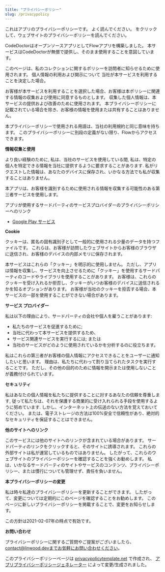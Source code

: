 ```yaml
---
title: "プライバシーポリシー"
slug: /privacypolicy
---
```


これはアプリのプライバシーポリシーです。 よく読んでください。 [](https://go.linwood.dev/privacypolicy) をクリックして、ウェブサイトのプライバシーポリシーを読んでください。

CodeDoctorはオープンソースアプリとしてFlowアプリを構築しました。 本サービスはCodeDoctorが無償で提供し、そのまま使用することを意図しています。

このページは、私のコレクションに関するポリシーを訪問者に知らせるために使用されます。 個人情報の利用および開示について 当社が本サービスを利用することを決定した場合。

お客様が本サービスを利用することを選択した場合、お客様は本ポリシーに関連する情報の収集および使用に同意するものとします。 収集した個人情報は、本サービスの提供および改善のために使用されます。 本プライバシーポリシーに記載されている場合を除き、お客様の情報を使用または共有することはありません。

本プライバシーポリシーで使用される用語は、当社の利用規約と同じ意味を持ちます。 このプライバシーポリシーに別段の定義がない限り、Flowからアクセスできます。

**情報収集と使用**

より良い経験のために, 私は、当社のサービスを使用している間, 私は、特定の個人を特定できる情報を当社に提供するように要求することがあります. 私がリクエストした情報は、あなたのデバイスに保存され、いかなる方法でも私が収集することはありません。

本アプリは、お客様を識別するために使用される情報を収集する可能性のある第三者サービスを使用します。

アプリが使用するサードパーティのサービスプロバイダーのプライバシーポリシーへのリンク

* [Google Play サービス](https://www.google.com/policies/privacy/)

**Cookie**

クッキーは、匿名の固有識別子として一般的に使用される少量のデータを持つファイルです。 これらは、お客様が訪問したウェブサイトからお客様のブラウザに送信され、お客様のデバイスの内部メモリに保存されます。

本サービスはこれらの「クッキー」を明示的に使用しません。 ただし、アプリは情報を収集し、サービスを向上させるために「クッキー」を使用するサードパーティのコードやライブラリを使用することがあります。 お客様は、これらのクッキーを受け入れるか拒否し、クッキーがいつお客様のデバイスに送信されるかを知るオプションがあります。 お客様が当社のクッキーを拒否する場合、本サービスの一部を使用することができない場合があります。

**サービス プロバイダー**

私は以下の理由により、サードパーティの会社や個人を雇うことがあります:

* 私たちのサービスを促進するために;
* 当社に代わって本サービスを提供するため、
* サービス関連サービスを実行するには; または
* 当社のサービスがどのように使用されているかを分析するのに役立ちます。

私はこれらの第三者がお客様の個人情報にアクセスできることをユーザーに通知したいと思います。 理由は、私たちに代わって割り当てられたタスクを実行することです。 ただし、その他の目的のために情報を開示または使用しないことが義務付けられています。

**セキュリティ**

私はあなたの個人情報を私たちに提供することに対するあなたの信頼を尊重します, 従って私たちは、それを保護する商業的に受け入れられる手段を使用するように努めています. しかし、インターネット上の伝送のない方法を覚えておいてください。 または、電子ストレージの方法は100%安全で信頼性があり、絶対的なセキュリティを保証することはできません。

**他のサイトへのリンク**

このサービスには他のサイトへのリンクが含まれている場合があります。 サードパーティのリンクをクリックすると、そのサイトに誘導されます。 これらの外部サイトは私が運営しているものではありません。 したがって、これらのウェブサイトのプライバシーポリシーを確認することを強くお勧めします。 私は、いかなるサードパーティのサイトやサービスのコンテンツ、プライバシーポリシー、または慣行についても管理せず、責任を負いません。

**本プライバシーポリシーの変更**

私は時々私達のプライバシーポリシーを更新することができます。 したがって、変更については定期的にこのページを確認することをお勧めします。 このページに新しいプライバシーポリシーを掲載することで、変更をお知らせします。

この方針は2021-02-07年の時点で有効です。

**お問い合わせ**

プライバシーポリシーに関するご質問やご提案がございましたら、contact@linwood.devまでお気軽にお問い合わせください。

このプライバシーポリシーページは [privacypolicytemplate.net](https://privacypolicytemplate.net) で作成され、 [アプリプライバシーポリシージェネレーター](https://app-privacy-policy-generator.nisrulz.com/) によって変更/生成されました。
